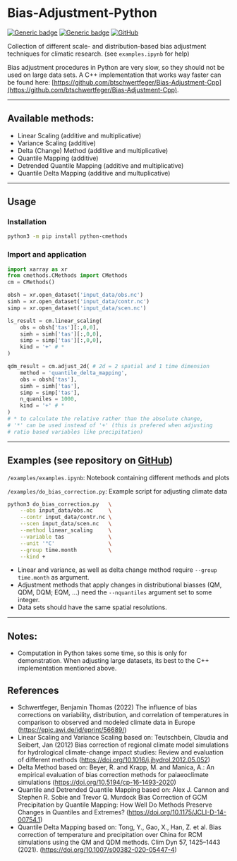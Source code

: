 # Bias-Adjustment-Python

[![Generic badge](https://img.shields.io/badge/license-MIT-green.svg)](https://shields.io/)
[![Generic badge](https://img.shields.io/badge/python-3.7+-blue.svg)](https://shields.io/)
[![GitHub](https://badgen.net/badge/icon/github?icon=github&label)](https://github.com/btschwertfeger/Bias-Adjustment-Python)

Collection of different scale- and distribution-based bias adjustment techniques for climatic research. (see `examples.ipynb` for help)

Bias adjustment procedures in Python are very slow, so they should not be used on large data sets.
A C++ implementation that works way faster can be found here: [https://github.com/btschwertfeger/Bias-Adjustment-Cpp](https://github.com/btschwertfeger/Bias-Adjustment-Cpp).
____
## Available methods:
- Linear Scaling (additive and multiplicative)
- Variance Scaling (additive)
- Delta (Change) Method (additive and multiplicative)
- Quantile Mapping (additive)
- Detrended Quantile Mapping (additive and multiplicative)
- Quantile Delta Mapping (additive and multuplicative)

____
## Usage

### Installation
```bash
python3 -m pip install python-cmethods
```
### Import and application
```python 
import xarray as xr
from cmethods.CMethods import CMethods
cm = CMethods()

obsh = xr.open_dataset('input_data/obs.nc')
simh = xr.open_dataset('input_data/contr.nc')
simp = xr.open_dataset('input_data/scen.nc')

ls_result = cm.linear_scaling(
    obs = obsh['tas'][:,0,0],
    simh = simh['tas'][:,0,0],
    simp = simp['tas'][:,0,0],
    kind = '+' # *
)

qdm_result = cm.adjust_2d( # 2d = 2 spatial and 1 time dimension
    method = 'quantile_delta_mapping',
    obs = obsh['tas'],
    simh = simh['tas'],
    simp = simp['tas'],
    n_quaniles = 1000,
    kind = '+' # *
)
# * to calculate the relative rather than the absolute change, 
# '*' can be used instead of '+' (this is prefered when adjusting
# ratio based variables like precipitation)
```

____
## Examples (see repository on [GitHub](https://github.com/btschwertfeger/Bias-Adjustment-Python))

`/examples/examples.ipynb`: Notebook containing different methods and plots

`/examples/do_bias_correction.py`: Example script for adjusting climate data
```bash
python3 do_bias_correction.py   \
    --obs input_data/obs.nc     \
    --contr input_data/contr.nc \
    --scen input_data/scen.nc   \
    --method linear_scaling     \
    --variable tas              \
    --unit '°C'                 \
    --group time.month          \
    --kind + 
```

- Linear and variance, as well as delta change method require `--group time.month` as argument.
- Adjustment methods that apply changes in distributional biasses (QM, QDM, DQM; EQM, ...) need the `--nquantiles` argument set to some integer.
- Data sets should have the same spatial resolutions.
____
## Notes:
- Computation in Python takes some time, so this is only for demonstration. When adjusting large datasets, its best to the C++ implementation mentioned above.

## References
- Schwertfeger, Benjamin Thomas (2022) The influence of bias corrections on variability, distribution, and correlation of temperatures in comparison to observed and modeled climate data in Europe (https://epic.awi.de/id/eprint/56689/)
- Linear Scaling and Variance Scaling based on: Teutschbein, Claudia and Seibert, Jan (2012) Bias correction of regional climate model simulations for hydrological climate-change impact studies: Review and evaluation of different methods (https://doi.org/10.1016/j.jhydrol.2012.05.052)
- Delta Method based on: Beyer, R. and Krapp, M. and Manica, A.: An empirical evaluation of bias correction methods for palaeoclimate simulations (https://doi.org/10.5194/cp-16-1493-2020)
- Quantile and Detrended Quantile Mapping based on: Alex J. Cannon and Stephen R. Sobie and Trevor Q. Murdock Bias Correction of GCM Precipitation by Quantile Mapping: How Well Do Methods Preserve Changes in Quantiles and Extremes? (https://doi.org/10.1175/JCLI-D-14-00754.1)
- Quantile Delta Mapping based on: Tong, Y., Gao, X., Han, Z. et al. Bias correction of temperature and precipitation over China for RCM simulations using the QM and QDM methods. Clim Dyn 57, 1425–1443 (2021). (https://doi.org/10.1007/s00382-020-05447-4)
